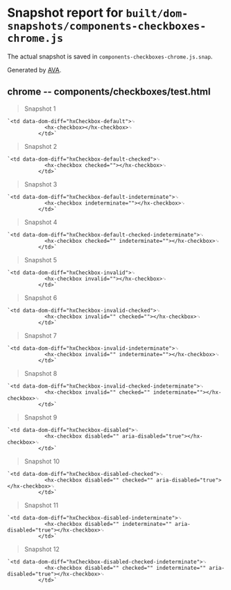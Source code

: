 # Snapshot report for `built/dom-snapshots/components-checkboxes-chrome.js`

The actual snapshot is saved in `components-checkboxes-chrome.js.snap`.

Generated by [AVA](https://ava.li).

## chrome -- components/checkboxes/test.html

> Snapshot 1

    `<td data-dom-diff="hxCheckbox-default">␊
                <hx-checkbox></hx-checkbox>␊
              </td>`

> Snapshot 2

    `<td data-dom-diff="hxCheckbox-default-checked">␊
                <hx-checkbox checked=""></hx-checkbox>␊
              </td>`

> Snapshot 3

    `<td data-dom-diff="hxCheckbox-default-indeterminate">␊
                <hx-checkbox indeterminate=""></hx-checkbox>␊
              </td>`

> Snapshot 4

    `<td data-dom-diff="hxCheckbox-default-checked-indeterminate">␊
                <hx-checkbox checked="" indeterminate=""></hx-checkbox>␊
              </td>`

> Snapshot 5

    `<td data-dom-diff="hxCheckbox-invalid">␊
                <hx-checkbox invalid=""></hx-checkbox>␊
              </td>`

> Snapshot 6

    `<td data-dom-diff="hxCheckbox-invalid-checked">␊
                <hx-checkbox invalid="" checked=""></hx-checkbox>␊
              </td>`

> Snapshot 7

    `<td data-dom-diff="hxCheckbox-invalid-indeterminate">␊
                <hx-checkbox invalid="" indeterminate=""></hx-checkbox>␊
              </td>`

> Snapshot 8

    `<td data-dom-diff="hxCheckbox-invalid-checked-indeterminate">␊
                <hx-checkbox invalid="" checked="" indeterminate=""></hx-checkbox>␊
              </td>`

> Snapshot 9

    `<td data-dom-diff="hxCheckbox-disabled">␊
                <hx-checkbox disabled="" aria-disabled="true"></hx-checkbox>␊
              </td>`

> Snapshot 10

    `<td data-dom-diff="hxCheckbox-disabled-checked">␊
                <hx-checkbox disabled="" checked="" aria-disabled="true"></hx-checkbox>␊
              </td>`

> Snapshot 11

    `<td data-dom-diff="hxCheckbox-disabled-indeterminate">␊
                <hx-checkbox disabled="" indeterminate="" aria-disabled="true"></hx-checkbox>␊
              </td>`

> Snapshot 12

    `<td data-dom-diff="hxCheckbox-disabled-checked-indeterminate">␊
                <hx-checkbox disabled="" checked="" indeterminate="" aria-disabled="true"></hx-checkbox>␊
              </td>`
